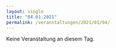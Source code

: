 ```yaml
---
layout: single
title: "04.01.2021"
permalink: /veranstaltungen/2021/01/04/
---
```


Keine Veranstaltung an diesem Tag.
